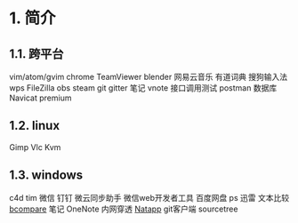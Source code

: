 # 1. 简介
## 1.1. 跨平台
vim/atom/gvim
chrome
TeamViewer
blender
网易云音乐
有道词典
搜狗输入法
wps
FileZilla
obs
steam
git
gitter
笔记 vnote
接口调用测试 postman
数据库 Navicat premium

## 1.2. linux
Gimp
Vlc
Kvm

## 1.3. windows
c4d
tim
微信
钉钉
微云同步助手
微信web开发者工具
百度网盘
ps
迅雷
文本比较 [bcompare](https://www.scootersoftware.com/download.php)
笔记 OneNote
内网穿透 [Natapp](https://natapp.cn/)
git客户端 sourcetree